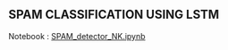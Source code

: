 ## SPAM CLASSIFICATION USING LSTM

Notebook : [SPAM_detector_NK.ipynb ](https://github.com/NKSTUD/Spam-classification-using-LSTM-99-accuracy/blob/main/SPAM_detector_NK.ipynb)

